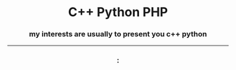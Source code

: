 <h1 align="center">C++ Python PHP </h1>
<h3 align="center">my interests are usually to present you c++ python
</h3>

---
<h3 align="center">:</h3>
 <h3 align="center"><h3 align="center"></h3></h3>
</h3>

<div align="center">
   <a href="https://discord.com/users/852630381614071858" target="_blank">
    
   </a>



